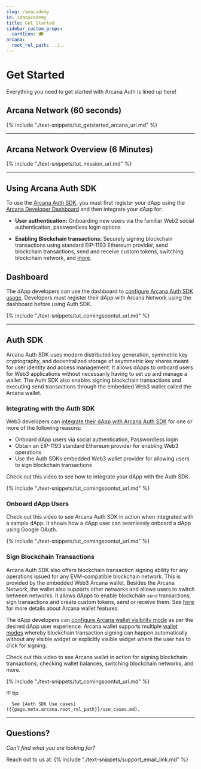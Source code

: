 ```yaml
---
slug: /anacademy
id: idanacademy
title: Get Started
sidebar_custom_props:
  cardIcon: 🎓
arcana:
  root_rel_path: ../..
---
```


# Get Started

Everything you need to get started with Arcana Auth is lined up here!

## Arcana Network (60 seconds)

{% include "./text-snippets/tut_getstarted_arcana_url.md" %}

---

## Arcana Network Overview (6 Minutes)

{% include "./text-snippets/tut_mission_url.md" %}

---

## Using Arcana Auth SDK

To use the [Arcana Auth SDK]({{page.meta.arcana.root_rel_path}}/concepts/authsdk.md), you must first register your dApp using the [Arcana Developer Dashboard]({{page.meta.arcana.root_rel_path}}/concepts/dashboard.md) and then integrate your dApp for:

* **User authentication:** Onboarding new users via the familiar Web2 social authentication, passwordless login options

* **Enabling Blockchain transactions:** Securely signing blockchain transactions using standard EIP-1193 Ethereum provider, send blockchain transactions, send and receive custom tokens, switching blockchain network, and [more]({{page.meta.arcana.root_rel_path}}/concepts/anwallet/index.md).

## Dashboard

The dApp developers can use the dashboard to [configure Arcana Auth SDK usage]({{page.meta.arcana.root_rel_path}}/howto/config_dapp.md). Developers must register their dApp with Arcana Network using the dashboard before using Auth SDK.

{% include "./text-snippets/tut_comingsoontut_url.md" %}

---

## Auth SDK

Arcana Auth SDK uses modern distributed key generation, symmetric key cryptography, and decentralized storage of asymmetric key shares meant for user identity and access management. It allows dApps to onboard users for Web3 applications without necessarily having to set up and manage a wallet. The Auth SDK also enables signing blockchain transactions and executing send transactions through the embedded Web3 wallet called the Arcana wallet.  

### Integrating with the Auth SDK

Web3 developers can [integrate their dApp with Arcana Auth SDK]({{page.meta.arcana.root_rel_path}}/howto/integrate_auth/index.md) for one or more of the following reasons:

* Onboard dApp users via social authentication, Passwordless login
* Obtain an EIP-1193 standard Ethereum provider for enabling Web3 operations
* Use the Auth SDKs embedded Web3 wallet provider for allowing users to sign blockchain transactions


Check out this video to see how to integrate your dApp with the Auth SDK.

{% include "./text-snippets/tut_comingsoontut_url.md" %}

### Onboard dApp Users

Check out this video to see Arcana Auth SDK in action when integrated with a sample dApp. It shows how a dApp user can seamlessly onboard a dApp using Google OAuth. 

{% include "./text-snippets/tut_comingsoontut_url.md" %}


### Sign Blockchain Transactions

Arcana Auth SDK also offers blockchain transaction signing ability for any operations issued for any EVM-compatible blockchain network. This is provided by the embedded Web3 Arcana wallet. Besides the Arcana Network, the wallet also supports other networks and allows users to switch between networks. It allows dApps to enable blockchain `send` transactions, sign transactions and create custom tokens, send or receive them.  See [here]({{page.meta.arcana.root_rel_path}}/concepts/anwallet/index.md) for more details about Arcana wallet features.

The dApp developers can [configure Arcana wallet visibility mode]({{page.meta.arcana.root_rel_path}}/howto/arcana_wallet/config_wallet_modes.md) as per the desired dApp user experience. Arcana wallet supports multiple [wallet modes]({{page.meta.arcana.root_rel_path}}/concepts/anwallet/walletuimodes.md) whereby blockchain transaction signing can happen automatically without any visible widget or explicitly visible widget where the user has to click for signing.

Check out this video to see Arcana wallet in action for signing blockchain transactions, checking wallet balances, switching blockchain networks, and more.

{% include "./text-snippets/tut_comingsoontut_url.md" %}

!!! tip

      See [Auth SDK Use cases]({{page.meta.arcana.root_rel_path}}/use_cases.md).

---

## Questions?

*Can't find what you are looking for?*

Reach out to us at: {% include "./text-snippets/support_email_link.md" %}
